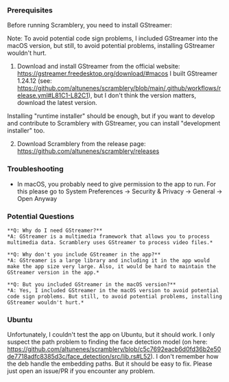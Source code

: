 ### Prerequisites

Before running Scramblery, you need to install GStreamer:

Note: To avoid potential code sign problems, I included GStreamer into the macOS version, but still, to avoid potential problems, installing GStreamer wouldn't hurt.

1. Download and install GStreamer from the official website: https://gstreamer.freedesktop.org/download/#macos 
I built GStreamer 1.24.12 (see: https://github.com/altunenes/scramblery/blob/main/.github/workflows/release.yml#L81C1-L82C1), but I don't think the version matters, download the latest version.

Installing "runtime installer" should be enough, but if you want to develop and contribute to Scramblery with GStreamer, you can install "development installer" too.

2. Download Scramblery from the release page:
  https://github.com/altunenes/scramblery/releases

### Troubleshooting
- In macOS, you probably need to give permission to the app to run. For this please go to System Preferences -> Security & Privacy -> General -> Open Anyway

### Potential Questions
    **Q: Why do I need GStreamer?**  
    *A: GStreamer is a multimedia framework that allows you to process multimedia data. Scramblery uses GStreamer to process video files.*

    **Q: Why don't you include GStreamer in the app?**  
    *A: GStreamer is a large library and including it in the app would make the app size very large. Also, it would be hard to maintain the GStreamer version in the app.*

    **Q: But you included GStreamer in the macOS version?**  
    *A: Yes, I included GStreamer in the macOS version to avoid potential code sign problems. But still, to avoid potential problems, installing GStreamer wouldn't hurt.*

### Ubuntu

Unfortunately, I couldn't test the app on Ubuntu, but it should work. I only suspect the path problem to finding the face detection model (on here: https://github.com/altunenes/scramblery/blob/c5c7692eacb6d0fd36b2e50de7718adfc8385d3c/face_detection/src/lib.rs#L52). I don't remember how the deb handle the embedding paths. But it should be easy to fix. Please just open an issue/PR if you encounter any problem.